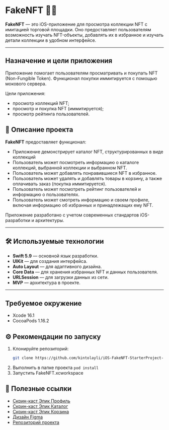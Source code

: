 # FakeNFT 📱💎  

**FakeNFT** — это iOS-приложение для просмотра коллекции NFT с имитацией торговой площадки. Оно предоставляет пользователям возможность изучать NFT-объекты, добавлять их в избранное и изучать детали коллекции в удобном интерфейсе.  

---
## Назначение и цели приложения

Приложение помогает пользователям просматривать и покупать NFT (Non-Fungible Token). Функционал покупки иммитируется с помощью мокового сервера.

Цели приложения:

- просмотр коллекций NFT;
- просмотр и покупка NFT (иммитируется);
- просмотр рейтинга пользователей.

## 🚀 Описание проекта  

**FakeNFT** предоставляет функционал:  

- Приложение демонстрирует каталог NFT, структурированных в виде коллекций
- Пользователь может посмотреть информацию о каталоге коллекций, выбранной коллекции и выбранном NFT.
- Пользователь может добавлять понравившиеся NFT в избранное.
- Пользователь может удалять и добавлять товары в корзину, а также оплачивать заказ (покупка иммитируется).
- Пользователь может посмотреть рейтинг пользователей и информацию о пользователях.
- Пользователь может смотреть информацию и своем профиле, включая информацию об избранных и принадлежащих ему NFT.

Приложение разработано с учетом современных стандартов iOS-разработки и архитектуры.  

---

## 🛠 Используемые технологии  

- **Swift 5.9** — основной язык разработки.  
- **UIKit** — для создания интерфейса.  
- **Auto Layout** — для адаптивного дизайна.  
- **Core Data** — для хранения избранных NFT и данных пользователя.  
- **URLSession** — для загрузки данных из сети.  
- **MVP** — архитектура в проекте. 

---

## Требуемое окружение 

- Xcode 16.1
- CocoaPods 1.16.2

## ⚙️ Рекомендации по запуску  

1. Клонируйте репозиторий:  
   ```bash  
   git clone https://github.com/kintolayli/iOS-FakeNFT-StarterProject-Public.git  
   ```  
2. Выполнить в папке проекта `pod install`
3. Запустить FakeNFT.xcworkspace

## 🔗 Полезные ссылки  

- [Скрин-каст Эпик Профиль](https://disk.yandex.ru/i/-1hOmuLBzCjpiA)
- [Скрин-каст Эпик Каталог](https://disk.yandex.ru/i/X8E7pYs8bUcJIw)
- [Скрин-каст Эпик Корзина](https://disk.yandex.ru/i/lfEZ5uVI5p83Lg)
- [Дизайн Figma](https://www.figma.com/file/k1LcgXHGTHIeiCv4XuPbND/FakeNFT-(YP)?node-id=96-5542&t=YdNbOI8EcqdYmDeg-0)
- [Репозиторий проекта](https://github.com/kintolayli/iOS-FakeNFT-StarterProject-Public)
